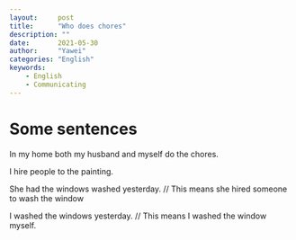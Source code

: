 ```yaml
---
layout:		post
title:		"Who does chores"
description: ""
date:		2021-05-30
author:		"Yawei"
categories: "English"
keywords:
    - English
    - Communicating
---
```


# Some sentences

In my home both my husband and myself do the chores.

I hire people to the painting.

She had the windows washed yesterday. // This means she hired someone to wash the window

I washed the windows yesterday. // This means I washed the window myself.

